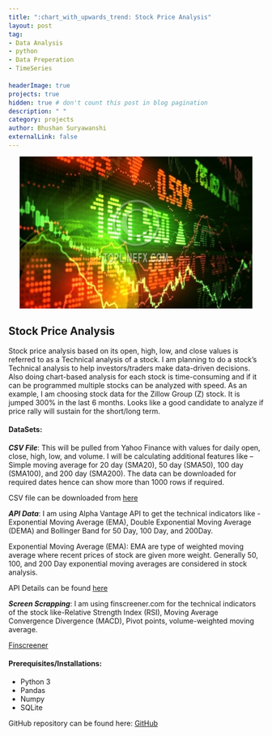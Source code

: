 ```yaml
---
title: ":chart_with_upwards_trend: Stock Price Analysis"
layout: post
tag: 
- Data Analysis 
- python
- Data Preperation
- TimeSeries

headerImage: true
projects: true
hidden: true # don't count this post in blog pagination
description: " "
category: projects
author: Bhushan Suryawanshi 
externalLink: false
---
```


<p align="center">
  <img width="460" height="300" src="/assets/images/stock.jpg">
</p>


## Stock Price Analysis
<p align='justify'>

Stock price analysis based on its open, high, low, and close values is referred to as a Technical analysis of a stock. 
I am planning to do a stock’s Technical analysis to help investors/traders make data-driven decisions. 
Also doing chart-based analysis for each stock is time-consuming and if it can be programmed multiple stocks can be 
analyzed with speed. As an example, I am choosing stock data for the Zillow Group (Z) stock. It is jumped 300% in the 
last 6 months. Looks like a good candidate to analyze if price rally will sustain for the short/long term.

</p>  

#### DataSets:

***CSV File***:
This will be pulled from Yahoo Finance with values for daily open, close, high, low, and volume. I will be calculating 
additional features like – Simple moving average for 20 day (SMA20), 50 day (SMA50), 100 day (SMA100), and 200 day (SMA200). 
The data can be downloaded for required dates hence can show more than 1000 rows if required.

CSV file can be downloaded from [here](https://finance.yahoo.com/quote/Z/history?p=Z)

***API Data***:
I am using Alpha Vantage API to get the technical indicators like - Exponential Moving Average (EMA), Double Exponential 
Moving Average (DEMA) and Bollinger Band for 50 Day, 100 Day, and 200Day. 

Exponential Moving Average (EMA): EMA are type of weighted moving average where recent prices of stock are given more 
weight. Generally 50, 100, and 200 Day exponential moving averages are considered in stock analysis. 

API Details can be found [here](https://www.alphavantage.co/query?function=BALANCE_SHEET&symbol=Z)

***Screen Scrapping***:
I am using finscreener.com for the technical indicators of the stock like-Relative Strength Index (RSI), Moving Average 
Convergence Divergence (MACD), Pivot points, volume-weighted moving average. 

[Finscreener](https://www.finscreener.com/tittech/technical-analysis?&cp=7627&tframe=4)


#### Prerequisites/Installations:
- Python 3
- Pandas
- Numpy
- SQLite


GitHub repository can be found here: [GitHub]( https://github.com)  
